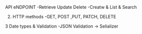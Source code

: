 API eNDPOINT
-Retrieve Update Delete
-Creatw & List & Search


2. HTTP methods
-GET, POST ,PUT, PATCH, DELETE

3 Date types & Validation
-JSON
Validation -> Selializer